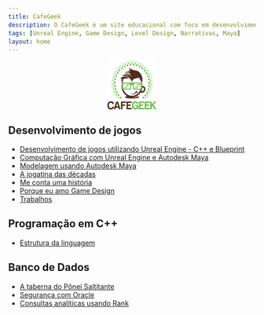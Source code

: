 ```yaml
---
title: CafeGeek
description: O CafeGeek é um site educacional com foco em desenvolvimento de jogos digitais e as disciplinas que orbitam este fantástico mundo.
tags: [Unreal Engine, Game Design, Level Design, Narrativas, Maya]
layout: home
---
```


<p align="center">
<img align="center" width="100" height="100" src="imagens/cafegeek_small.png" alt="Logo cafegeek_small">
</p>

## Desenvolvimento de jogos
- [Desenvolvimento de jogos utilizando Unreal Engine - C++ e Blueprint](unreal-engine/index.html)    
- [Computação Gráfica com Unreal Engine e Autodesk Maya](computacao-grafica/index.html)   
- [Modelagem usando Autodesk Maya](autodesk-maya/index.html)   
- [A jogatina das décadas](a_jogatina_das_decadas/a_jogatina_das_decadas.html)     
- [Me conta uma história](me_conte_uma_historia/index.html)   
- [Porque eu amo Game Design](porque_eu_amo_game_design/index.html)   
- [Trabalhos](trabalhos/index.html)

## Programação em C++
- [Estrutura da linguagem](cpp/index.html)  

## Banco de Dados
- [A taberna do Pônei Saltitante](a_taberna_ponei_saltitante/index.html)
- [Segurança com Oracle](#)
- [Consultas analíticas usando Rank](#)    
